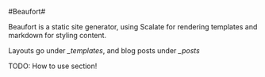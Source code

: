 #Beaufort#

Beaufort is a static site generator, using Scalate for rendering templates and markdown for styling content.

Layouts go under *_templates*, and blog posts under *_posts*

TODO: How to use section!
